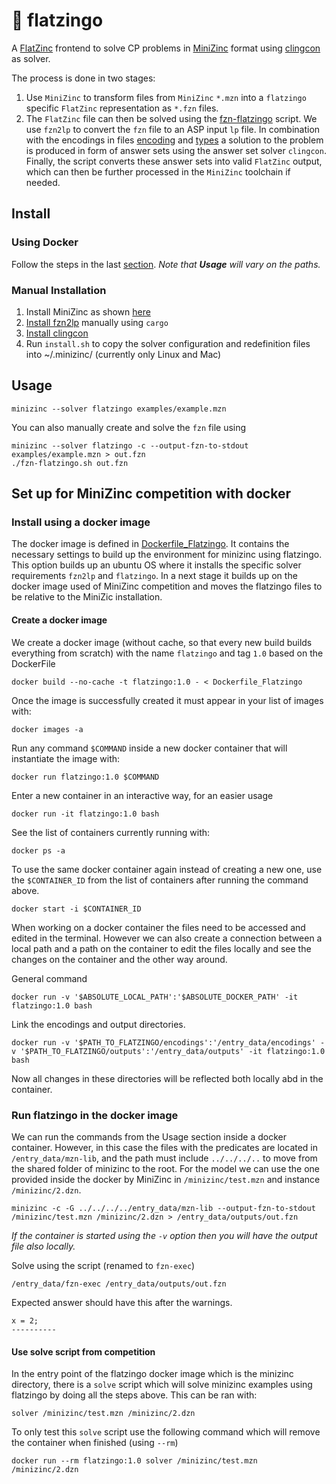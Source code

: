 # :flamingo: flatzingo

A [FlatZinc](https://www.minizinc.org/doc-2.4.3/en/flattening.html) frontend to solve CP problems in [MiniZinc](https://www.minizinc.org) format using [clingcon](https://potassco.org/clingcon/) as solver.

The process is done in two stages:
1. Use `MiniZinc` to transform files from `MiniZinc` `*.mzn` into a `flatzingo` specific `FlatZinc` representation as `*.fzn` files.
2. The `FlatZinc` file can then be solved using the [fzn-flatzingo](fzn-flatzingo.sh) script.
   We use `fzn2lp` to convert the `fzn` file to an ASP input `lp` file.
   In combination with the encodings in files [encoding](encoding.lp) and [types](types.lp) a solution to the problem is produced in form of answer sets using the answer set solver `clingcon`.
   Finally, the script converts these answer sets into valid `FlatZinc` output, which can then be further processed in the `MiniZinc` toolchain if needed.


## Install

### Using Docker

Follow the steps in the last [section](install-using-a-docker-image). *Note that **Usage** will vary on the paths.*

### Manual Installation

1. Install MiniZinc as shown [here](https://www.minizinc.org/doc-2.5.5/en/installation.html)
2. [Install fzn2lp](https://github.com/potassco/fzn2lp) manually using `cargo`
3. [Install clingcon](https://github.com/potassco/clingcon) 
4. Run `install.sh` to copy the solver configuration and redefinition files into ~/.minizinc/ (currently only Linux and Mac)

## Usage

```
minizinc --solver flatzingo examples/example.mzn
```

You can also manually create and solve the `fzn` file using

```
minizinc --solver flatzingo -c --output-fzn-to-stdout examples/example.mzn > out.fzn
./fzn-flatzingo.sh out.fzn

```

## Set up for MiniZinc competition with docker

### Install using a docker image

The docker image is defined in [Dockerfile_Flatzingo](Dockerfile_Flatzingo). It contains the necessary settings to build up the environment for minizinc using flatzingo.
This option builds up an ubuntu OS where it installs the specific solver requirements `fzn2lp` and `flatzingo`. In a next stage it builds up on the docker image used of MiniZinc competition and moves the flatzingo files to be relative to the MiniZic installation. 

#### Create a docker image

We create a docker image (without cache, so that every new build builds everything from scratch) with the name `flatzingo` and tag `1.0` based on the DockerFile 

```
docker build --no-cache -t flatzingo:1.0 - < Dockerfile_Flatzingo
```

Once the image is successfully created it must appear in your list of images with:
```
docker images -a
``` 

Run any command `$COMMAND` inside a new docker container that will instantiate the image with:
```
docker run flatzingo:1.0 $COMMAND
```

Enter a new container in an interactive way, for an easier usage
```
docker run -it flatzingo:1.0 bash
```

See the list of containers currently running with:
```
docker ps -a
```

To use the same docker container again instead of creating a new one, use the `$CONTAINER_ID` from the list of containers after running the command above. 

```
docker start -i $CONTAINER_ID
```

When working on a docker container the files need to be accessed and edited in the terminal. However we can also create a connection between a local path and a path on the container to edit the files locally and see the changes on the container and the other way around.

General command
```
docker run -v '$ABSOLUTE_LOCAL_PATH':'$ABSOLUTE_DOCKER_PATH' -it flatzingo:1.0 bash
```

Link the encodings and output directories.
```
docker run -v '$PATH_TO_FLATZINGO/encodings':'/entry_data/encodings' -v '$PATH_TO_FLATZINGO/outputs':'/entry_data/outputs' -it flatzingo:1.0 bash
```

Now all changes in these directories will be reflected both locally abd in the container.

### Run flatzingo in the docker image

We can run the commands from the Usage section inside a docker container. However, in this case the files with the predicates are located in `/entry_data/mzn-lib`, and the path must include `../../../..` to move from the shared folder of minizinc to the root. For the model we can use the one provided inside the docker by MiniZinc in `/minizinc/test.mzn`  and instance `/minizinc/2.dzn`.


```
minizinc -c -G ../../../../entry_data/mzn-lib --output-fzn-to-stdout /minizinc/test.mzn /minizinc/2.dzn > /entry_data/outputs/out.fzn
```

*If the container is started using the `-v` option then you will have the output file also locally.*

Solve using the script (renamed to `fzn-exec`)
```
/entry_data/fzn-exec /entry_data/outputs/out.fzn
```

Expected answer should have this after the warnings.
```
x = 2;
----------
```

#### Use solve script from competition

In the entry point of the flatzingo docker image which is the minizinc directory, there is a `solve` script which will solve minizinc examples using flatzingo by doing all the steps above. This can be ran with:

```
solver /minizinc/test.mzn /minizinc/2.dzn
```

To only test this `solve` script  use the following command which will remove the container when finished (using `--rm`)

```
docker run --rm flatzingo:1.0 solver /minizinc/test.mzn /minizinc/2.dzn
```


